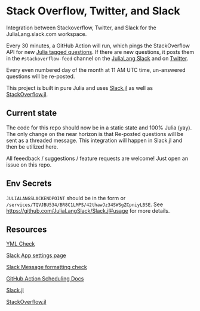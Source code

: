 # Stack Overflow, Twitter, and Slack
Integration between Stackoverflow, Twitter, and Slack for the JuliaLang.slack.com workspace. 

Every 30 minutes, a GitHub Action will run, which pings the StackOverflow API for new [Julia tagged questions](https://stackoverflow.com/questions/tagged/julia). 
If there are new questions, it posts them in the `#stackoverflow-feed` channel on the [JuliaLang Slack](https://julialang.org/slack/) and on [Twitter](https://twitter.com/JuliaOverflow).

Every even numbered day of the month at 11 AM UTC time, un-answered questions will be re-posted. 

This project is built in pure Julia and uses [Slack.jl](https://github.com/logankilpatrick/Slack.jl) as well as [StackOverflow.jl](https://github.com/logankilpatrick/StackOverflow.jl). 

## Current state

The code for this repo should now be in a static state and 100% Julia (yay). The only change on the near horizon is that Re-posted questions will be sent as a threaded message. This integration will happen in Slack.jl and then be utilized here. 

All feeedback / suggestions / feature requests are welcome! Just open an issue on this repo. 

## Env Secrets

`JULIALANGSLACKENDPOINT` should be in the form or `/services/TQVJBU534/BR8C1LMPS/42thawJz34SWSgZCpniyLBSE`. See https://github.com/JuliaLangSlack/Slack.jl#usage for more details.

## Resources
[YML Check](https://yamlchecker.com)

[Slack App settings page](https://api.slack.com/apps/AN12MEVDH/general?)

[Slack Message formatting check](https://api.slack.com/docs/messages/builder?msg=%7B%22text%22%3A%20%22This%20is%20a%20line%20of%20text.%5CnAnd%20this%20is%20another%20one.%22%7D)

[GitHub Action Scheduling Docs](https://help.github.com/en/articles/events-that-trigger-workflows#scheduled-events-schedule)

[Slack.jl](https://github.com/logankilpatrick/Slack.jl)

[StackOverflow.jl](https://github.com/logankilpatrick/StackOverflow.jl)
